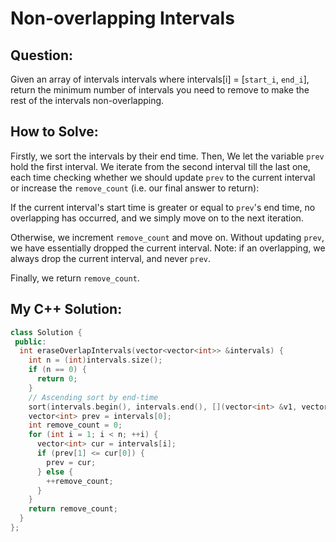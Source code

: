 # Non-overlapping Intervals

## Question:

Given an array of intervals intervals where intervals[i] = [`start_i`,
`end_i`], return the minimum number of intervals you need to remove to
make the rest of the intervals non-overlapping.

## How to Solve:

Firstly, we sort the intervals by their end time. Then, We let the
variable `prev` hold the first interval. We iterate from the second
interval till the last one, each time checking whether we should
update `prev` to the current interval or increase the `remove_count`
(i.e. our final answer to return):

If the current interval's start time is greater or equal to `prev`'s
end time, no overlapping has occurred, and we simply move on to the
next iteration.

Otherwise, we increment `remove_count` and move on. Without updating
`prev`, we have essentially dropped the current interval. Note: if an
overlapping, we always drop the current interval, and never `prev`.

Finally, we return `remove_count`.

## My C++ Solution:

```cpp
class Solution {
 public:
  int eraseOverlapIntervals(vector<vector<int>> &intervals) {
    int n = (int)intervals.size();
    if (n == 0) {
      return 0;
    }
    // Ascending sort by end-time
    sort(intervals.begin(), intervals.end(), [](vector<int> &v1, vector<int> &v2) { return v1[1] < v2[1]; });
    vector<int> prev = intervals[0];
    int remove_count = 0;
    for (int i = 1; i < n; ++i) {
      vector<int> cur = intervals[i];
      if (prev[1] <= cur[0]) {
        prev = cur;
      } else {
        ++remove_count;
      }
    }
    return remove_count;
  }
};
```